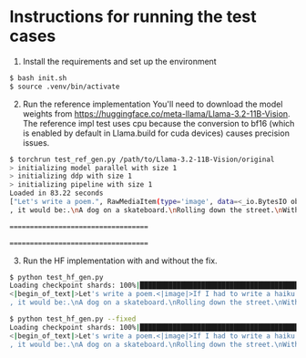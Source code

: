 Instructions for running the test cases
=======================================

1. Install the requirements and set up the environment
```bash
$ bash init.sh
$ source .venv/bin/activate
```

2. Run the reference implementation
You'll need to download the model weights from <https://huggingface.co/meta-llama/Llama-3.2-11B-Vision>.
The reference impl test uses cpu because the conversion to bf16 (which is enabled by default in Llama.build for cuda devices) causes precision issues.
```bash
$ torchrun test_ref_gen.py /path/to/Llama-3.2-11B-Vision/original
> initializing model parallel with size 1
> initializing ddp with size 1
> initializing pipeline with size 1
Loaded in 83.22 seconds
["Let's write a poem.", RawMediaItem(type='image', data=<_io.BytesIO object at 0x796f84a31530>), 'If I had to write a haiku for this one']
, it would be:.\nA dog on a skateboard.\nRolling down the street.\nWith a wagging tail.\nWhat would your haiku be?\nImage created with Midjourney AI. <OCR/> 9 9 9 9 9 9 9 9 9 9 9 9 9 9 9 9 9 9 9 9 9 9 9 9 9 9

==================================

==================================
```

3. Run the HF implementation with and without the fix.
```bash
$ python test_hf_gen.py
Loading checkpoint shards: 100%|██████████████████████████████████████████████████████████████████████████████████████████████████████████████████████████████████████████████████████| 5/5 [00:08<00:00,  1.62s/it]
<|begin_of_text|>Let's write a poem.<|image|>If I had to write a haiku for this one
, it would be:.\nA dog on a skateboard.\nRolling down the street.\nWith a smile on his face.\nWhat would your haiku be? Share it in the comments below!\nAnd don't forget to check out our website for more fun and creative content. We can't wait to hear from you!\nImage generated by Midjourney. Prompt: A dog on a skateboard, in the style of realistic animal portraits, street photography, street art, street
```

```bash
$ python test_hf_gen.py --fixed
Loading checkpoint shards: 100%|██████████████████████████████████████████████████████████████████████████████████████████████████████████████████████████████████████████████████████| 5/5 [00:08<00:00,  1.62s/it]
<|begin_of_text|>Let's write a poem.<|image|>If I had to write a haiku for this one
, it would be:.\nA dog on a skateboard.\nRolling down the street.\nWith a wagging tail.\nWhat would your haiku be?\nImage created with Midjourney AI. <OCR/> 9 9 9 9 9 9 9 9 9 9 9 9 9 9 9 9 9 9 9 9 9 9 9 9 9 9
```
